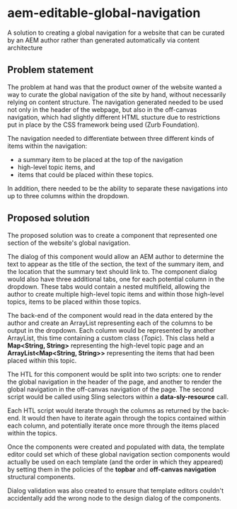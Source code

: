 # aem-editable-global-navigation
A solution to creating a global navigation for a website that can be curated by an AEM author rather than generated automatically via content architecture

## Problem statement
The problem at hand was that the product owner of the website wanted a way to curate the global navigation of the site by hand,
without necessarily relying on content structure. The navigation generated needed to be used not only in the header of the webpage,
but also in the off-canvas navigation, which had slightly different HTML stucture due to restrictions put in place by the CSS
framework being used (Zurb Foundation).

The navigation needed to differentiate between three different kinds of items within the navigation:

* a summary item to be placed at the top of the navigation
* high-level topic items, and 
* items that could be placed within these topics.

In addition, there needed to be the ability to separate these navigations into up to three columns within the dropdown.

## Proposed solution
The proposed solution was to create a component that represented one section of the website's global navigation.

The dialog of this component would allow an AEM author to determine the text to appear as the title of the section, the text of
the summary item, and the location that the summary text should link to. The component dialog would also have three additional tabs,
one for each potential column in the dropdown. These tabs would contain a nested multifield, allowing the author to create multiple 
high-level topic items and within those high-level topics, items to be placed within those topics.

The back-end of the component would read in the data entered by the author and create an ArrayList representing each of the
columns to be output in the dropdown. Each column would be represented by another ArrayList, this time containing a custom class
(_Topic_). This class held a __Map<String, String>__ representing the high-level topic page and an __ArrayList<Map<String, String>>__
representing the items that had been placed within this topic.

The HTL for this component would be split into two scripts: one to render the global navigation in the header of the page, and
another to render the global navigation in the off-canvas navigation of the page. The second script would be called using Sling
selectors within a __data-sly-resource__ call.

Each HTL script would iterate through the columns as returned by the back-end. It would then have to iterate again through the topics
contained within each column, and potentially iterate once more through the items placed within the topics.

Once the components were created and populated with data, the template editor could set which of these global navigation section
components would actually be used on each template (and the order in which they appeared) by setting them in the policies of the 
__topbar__ and __off-canvas navigation__ structural components.

Dialog validation was also created to ensure that template editors couldn't accidentally add the wrong node to the design dialog
of the components.
